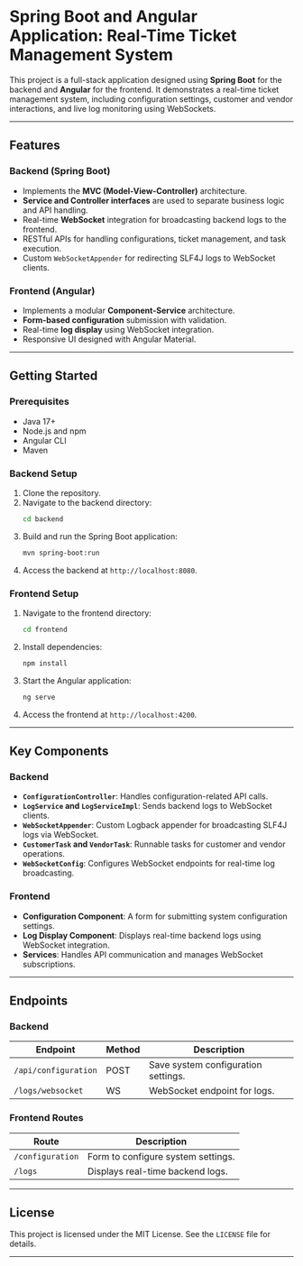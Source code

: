 # **Spring Boot and Angular Application: Real-Time Ticket Management System**

This project is a full-stack application designed using **Spring Boot** for the backend and **Angular** for the frontend. It demonstrates a real-time ticket management system, including configuration settings, customer and vendor interactions, and live log monitoring using WebSockets.

---

## **Features**

### Backend (Spring Boot)
- Implements the **MVC (Model-View-Controller)** architecture.
- **Service and Controller interfaces** are used to separate business logic and API handling.
- Real-time **WebSocket** integration for broadcasting backend logs to the frontend.
- RESTful APIs for handling configurations, ticket management, and task execution.
- Custom `WebSocketAppender` for redirecting SLF4J logs to WebSocket clients.

### Frontend (Angular)
- Implements a modular **Component-Service** architecture.
- **Form-based configuration** submission with validation.
- Real-time **log display** using WebSocket integration.
- Responsive UI designed with Angular Material.

---

## **Getting Started**

### Prerequisites
- Java 17+
- Node.js and npm
- Angular CLI
- Maven

### Backend Setup
1. Clone the repository.
2. Navigate to the backend directory:
   ```bash
   cd backend
   ```
3. Build and run the Spring Boot application:
   ```bash
   mvn spring-boot:run
   ```
4. Access the backend at `http://localhost:8080`.

### Frontend Setup
1. Navigate to the frontend directory:
   ```bash
   cd frontend
   ```
2. Install dependencies:
   ```bash
   npm install
   ```
3. Start the Angular application:
   ```bash
   ng serve
   ```
4. Access the frontend at `http://localhost:4200`.

---

## **Key Components**

### **Backend**
- **`ConfigurationController`**: Handles configuration-related API calls.
- **`LogService` and `LogServiceImpl`**: Sends backend logs to WebSocket clients.
- **`WebSocketAppender`**: Custom Logback appender for broadcasting SLF4J logs via WebSocket.
- **`CustomerTask` and `VendorTask`**: Runnable tasks for customer and vendor operations.
- **`WebSocketConfig`**: Configures WebSocket endpoints for real-time log broadcasting.

### **Frontend**
- **Configuration Component**: A form for submitting system configuration settings.
- **Log Display Component**: Displays real-time backend logs using WebSocket integration.
- **Services**: Handles API communication and manages WebSocket subscriptions.

---

## **Endpoints**

### Backend
| Endpoint                     | Method | Description                          |
|------------------------------|--------|--------------------------------------|
| `/api/configuration`         | POST   | Save system configuration settings. |
| `/logs/websocket`            | WS     | WebSocket endpoint for logs.        |

### Frontend Routes
| Route          | Description                           |
|-----------------|---------------------------------------|
| `/configuration`| Form to configure system settings.   |
| `/logs`         | Displays real-time backend logs.     |

---

## **License**
This project is licensed under the MIT License. See the `LICENSE` file for details.

---
